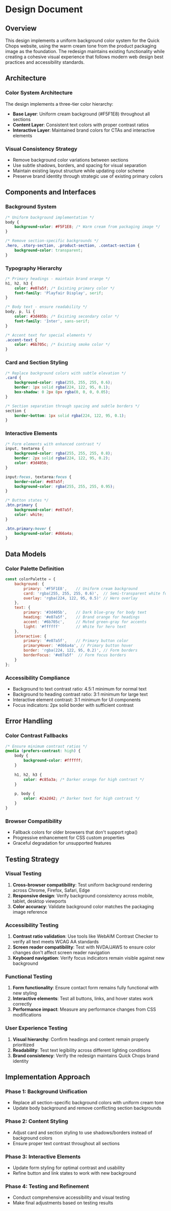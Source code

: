 # Design Document

## Overview

This design implements a uniform background color system for the Quick Chops website, using the warm cream tone from the product packaging image as the foundation. The redesign maintains existing functionality while creating a cohesive visual experience that follows modern web design best practices and accessibility standards.

## Architecture

### Color System Architecture
The design implements a three-tier color hierarchy:
- **Base Layer**: Uniform cream background (#F5F1E8) throughout all sections
- **Content Layer**: Consistent text colors with proper contrast ratios
- **Interactive Layer**: Maintained brand colors for CTAs and interactive elements

### Visual Consistency Strategy
- Remove background color variations between sections
- Use subtle shadows, borders, and spacing for visual separation
- Maintain existing layout structure while updating color scheme
- Preserve brand identity through strategic use of existing primary colors

## Components and Interfaces

### Background System
```css
/* Uniform background implementation */
body {
    background-color: #F5F1E8; /* Warm cream from packaging image */
}

/* Remove section-specific backgrounds */
.hero, .story-section, .product-section, .contact-section {
    background-color: transparent;
}
```

### Typography Hierarchy
```css
/* Primary headings - maintain brand orange */
h1, h2, h3 {
    color: #e07a5f; /* Existing primary color */
    font-family: 'Playfair Display', serif;
}

/* Body text - ensure readability */
body, p, li {
    color: #3d405b; /* Existing secondary color */
    font-family: 'Inter', sans-serif;
}

/* Accent text for special elements */
.accent-text {
    color: #6b705c; /* Existing smoke color */
}
```

### Card and Section Styling
```css
/* Replace background colors with subtle elevation */
.card {
    background-color: rgba(255, 255, 255, 0.6);
    border: 1px solid rgba(224, 122, 95, 0.1);
    box-shadow: 0 2px 8px rgba(0, 0, 0, 0.05);
}

/* Section separation through spacing and subtle borders */
section {
    border-bottom: 1px solid rgba(224, 122, 95, 0.1);
}
```

### Interactive Elements
```css
/* Form elements with enhanced contrast */
input, textarea {
    background-color: rgba(255, 255, 255, 0.8);
    border: 2px solid rgba(224, 122, 95, 0.2);
    color: #3d405b;
}

input:focus, textarea:focus {
    border-color: #e07a5f;
    background-color: rgba(255, 255, 255, 0.95);
}

/* Button states */
.btn.primary {
    background-color: #e07a5f;
    color: white;
}

.btn.primary:hover {
    background-color: #d66a4a;
}
```

## Data Models

### Color Palette Definition
```javascript
const colorPalette = {
    background: {
        primary: '#F5F1E8',    // Uniform cream background
        card: 'rgba(255, 255, 255, 0.6)',  // Semi-transparent white for cards
        overlay: 'rgba(224, 122, 95, 0.5)' // Hero overlay
    },
    text: {
        primary: '#3d405b',    // Dark blue-gray for body text
        heading: '#e07a5f',    // Brand orange for headings
        accent: '#6b705c',     // Muted green-gray for accents
        light: '#ffffff'       // White for hero text
    },
    interactive: {
        primary: '#e07a5f',    // Primary button color
        primaryHover: '#d66a4a', // Primary button hover
        border: 'rgba(224, 122, 95, 0.2)', // Form borders
        borderFocus: '#e07a5f'  // Form focus borders
    }
};
```

### Accessibility Compliance
- Background to text contrast ratio: 4.5:1 minimum for normal text
- Background to heading contrast ratio: 3:1 minimum for large text
- Interactive element contrast: 3:1 minimum for UI components
- Focus indicators: 2px solid border with sufficient contrast

## Error Handling

### Color Contrast Fallbacks
```css
/* Ensure minimum contrast ratios */
@media (prefers-contrast: high) {
    body {
        background-color: #ffffff;
    }
    
    h1, h2, h3 {
        color: #c85a3a; /* Darker orange for high contrast */
    }
    
    p, body {
        color: #2a2d42; /* Darker text for high contrast */
    }
}
```

### Browser Compatibility
- Fallback colors for older browsers that don't support rgba()
- Progressive enhancement for CSS custom properties
- Graceful degradation for unsupported features

## Testing Strategy

### Visual Testing
1. **Cross-browser compatibility**: Test uniform background rendering across Chrome, Firefox, Safari, Edge
2. **Responsive design**: Verify background consistency across mobile, tablet, desktop viewports
3. **Color accuracy**: Validate background color matches the packaging image reference

### Accessibility Testing
1. **Contrast ratio validation**: Use tools like WebAIM Contrast Checker to verify all text meets WCAG AA standards
2. **Screen reader compatibility**: Test with NVDA/JAWS to ensure color changes don't affect screen reader navigation
3. **Keyboard navigation**: Verify focus indicators remain visible against new background

### Functional Testing
1. **Form functionality**: Ensure contact form remains fully functional with new styling
2. **Interactive elements**: Test all buttons, links, and hover states work correctly
3. **Performance impact**: Measure any performance changes from CSS modifications

### User Experience Testing
1. **Visual hierarchy**: Confirm headings and content remain properly prioritized
2. **Readability**: Test text legibility across different lighting conditions
3. **Brand consistency**: Verify the redesign maintains Quick Chops brand identity

## Implementation Approach

### Phase 1: Background Unification
- Replace all section-specific background colors with uniform cream tone
- Update body background and remove conflicting section backgrounds

### Phase 2: Content Styling
- Adjust card and section styling to use shadows/borders instead of background colors
- Ensure proper text contrast throughout all sections

### Phase 3: Interactive Elements
- Update form styling for optimal contrast and usability
- Refine button and link states to work with new background

### Phase 4: Testing and Refinement
- Conduct comprehensive accessibility and visual testing
- Make final adjustments based on testing results